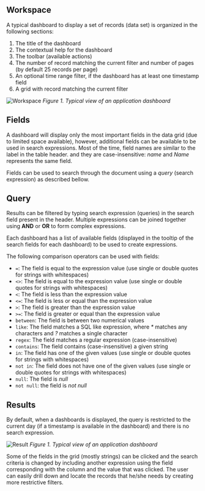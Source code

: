 ## Workspace

A typical dashboard to display a set of records (data set) is organized in the following sections:

1. The title of the  dashboard
2. The contextual help for the dashboard
3. The toolbar (available actions)
4. The number of record matching the current filter and number of pages (by default 25 records per page)
5. An optional time range filter, if the dashboard has at least one timestamp field
6. A grid with record matching the current filter

![Workspace](/images/workspace.png)
_Figure 1. Typical view of an application dashboard_

## Fields

A dashboard will display only the most important fields in the data grid (due to limited space available), however, additional fields can be available to be used in search expressions. Most of the time, field names are similar to the label in the table header. and they are case-insensitive: _name_ and _Name_ represents the same field.

Fields can be used to search through the document using a _query_ (search expression) as described bellow.

## Query

Results can be filtered by typing search expression (queries) in the search field present in the header. Multiple expressions can be joined
together using <b>AND</b> or <b>OR</b> to form complex expressions. 

Each dashboard has a list of available fields (displayed in the tooltip of the search fields for each dashboard) to be used to create expressions.

The following comparison operators can be used with fields:
* `=`: The field is equal to the expression value (use single or double quotes for strings with whitespaces)
* `<>`: The field is equal to the expression value (use single or double quotes for strings with whitespaces) 
* `<`: The field is less than the expression value 
* `<=`: The field is less or equal than the expression value 
* `>`: The field is greater than the expression value 
* `>=`: The field is greater or equal than the expression value 
* `between`: The field is between two numerical values
* `like`: The field matches a SQL like expression, where _*_ matches any characters and _?_ matches a single character 
* `regex`: The field matches a regular expression (case-insensitive)
* `contains`: The field contains (case-insensitive) a given string 
* `in`: The field has one of the given values (use single or double quotes for strings with whitespaces)
* `not in`: The field does not have one of the given values (use single or double quotes for strings with whitespaces)
* `null`: The field is _null_
* `not null`: the field is _not null_ 

## Results

By default, when a dashboards is displayed, the query is restricted to the current day (if a timestamp is available in the dashboard) and there is no search expression. 

![Result](/images/result.png)
_Figure 1. Typical view of an application dashboard_

Some of the fields in the grid (mostly strings) can be clicked and the search criteria is changed by including another expression using the field corresponding with the column and the value that was clicked. The user can easily drill down and locate the records that he/she needs by creating more restrictive filters. 
